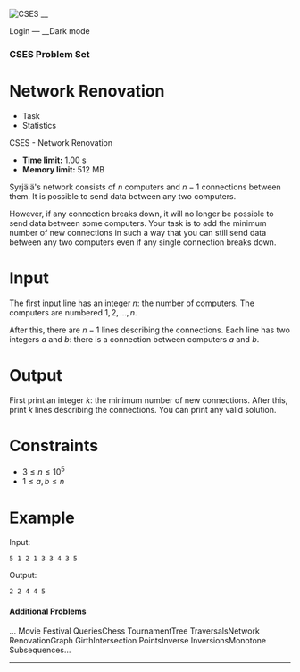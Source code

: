 ![CSES](/logo.png?1) __

Login — __Dark mode

### CSES Problem Set

# Network Renovation

  * Task
  * Statistics

CSES - Network Renovation

  * **Time limit:** 1.00 s
  * **Memory limit:** 512 MB

Syrjälä's network consists of $n$ computers and $n-1$ connections between
them. It is possible to send data between any two computers.

However, if any connection breaks down, it will no longer be possible to send
data between some computers. Your task is to add the minimum number of new
connections in such a way that you can still send data between any two
computers even if any single connection breaks down.

# Input

The first input line has an integer $n$: the number of computers. The
computers are numbered $1,2,\dots,n$.

After this, there are $n-1$ lines describing the connections. Each line has
two integers $a$ and $b$: there is a connection between computers $a$ and $b$.

# Output

First print an integer $k$: the minimum number of new connections. After this,
print $k$ lines describing the connections. You can print any valid solution.

# Constraints

  * $3 \le n \le 10^5$
  * $1 \le a,b \le n$

# Example

Input:

``` 5 1 2 1 3 3 4 3 5 ```

Output:

``` 2 2 4 4 5 ```

#### Additional Problems

... Movie Festival QueriesChess TournamentTree TraversalsNetwork
RenovationGraph GirthIntersection PointsInverse InversionsMonotone
Subsequences...

* * *

